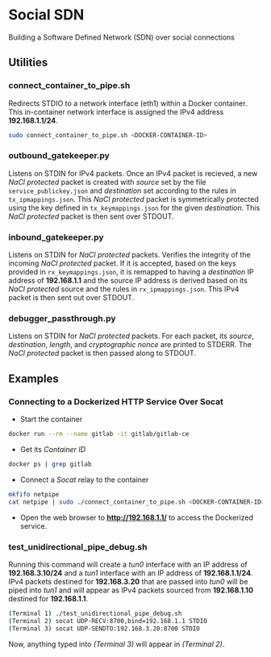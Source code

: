 # Social SDN
Building a Software Defined Network (SDN) over social connections

## Utilities

### connect_container_to_pipe.sh

Redirects STDIO to a network interface (eth1) within a Docker container.
This in-container network interface is assigned the IPv4
address **192.168.1.1/24**.

```bash
sudo connect_container_to_pipe.sh <DOCKER-CONTAINER-ID>
```

### outbound_gatekeeper.py

Listens on STDIN for IPv4 packets. Once an IPv4 packet is recieved, a
new *NaCl protected* packet is created with *source* set by the file
`service_publickey.json` and *destination* set according to the rules
in `tx_ipmappings.json`. This *NaCl protected* packet is symmetrically
protected using the key defined in `tx_keymappings.json` for the given
*destination*. This *NaCl protected* packet is then sent over STDOUT.

### inbound_gatekeeper.py

Listens on STDIN for *NaCl protected* packets. Verifies the integrity
of the incoming *NaCl protected* packet. If it is accepted, based on
the keys provided in `rx_keymappings.json`, it is remapped to having a
*destination* IP address of **192.168.1.1** and the source IP address is
derived based on its *NaCl protected* source and the rules in
`rx_ipmappings.json`. This IPv4 packet is then sent out over STDOUT.

### debugger_passthrough.py

Listens on STDIN for *NaCl protected* packets. For each packet, its
*source*, *destination*, *length*, and *cryptographic nonce* are printed
to STDERR. The *NaCl protected* packet is then passed along to STDOUT.

## Examples

### Connecting to a Dockerized HTTP Service Over Socat

- Start the container

```bash
docker run --rm --name gitlab -it gitlab/gitlab-ce
```

- Get its *Container ID*

```bash
docker ps | grep gitlab
```

- Connect a *Socat* relay to the container

```bash
mkfifo netpipe
cat netpipe | sudo ./connect_container_to_pipe.sh <DOCKER-CONTAINER-ID> | sudo socat -d -d STDIO TUN:192.168.1.2/24,up > netpipe
```

- Open the web browser to **http://192.168.1.1/** to access the Dockerized service.

### test_unidirectional_pipe_debug.sh

Running this command will create a *tun0* interface with an IP address
of **192.168.3.10/24** and a *tun1* interface with an IP address of
**192.168.1.1/24**. IPv4 packets destined for **192.168.3.20** that are
passed into *tun0* will be piped into *tun1* and will appear as IPv4
packets sourced from **192.168.1.10** destined for **192.168.1.1**.

```bash
(Terminal 1) ./test_unidirectional_pipe_debug.sh
(Terminal 2) socat UDP-RECV:8700,bind=192.168.1.1 STDIO
(Terminal 3) socat UDP-SENDTO:192.168.3.20:8700 STDIO
```

Now, anything typed into *(Terminal 3)* will appear in *(Terminal 2)*.

